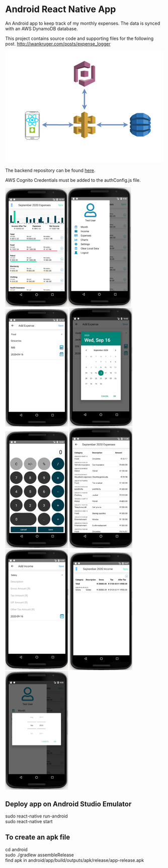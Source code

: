 

# Android React Native App
An Android app to keep track of my monthly expenses.  The data is synced with an AWS DynamoDB database.

This project contains source code and supporting files for the following post.
http://iwankruger.com/posts/expense_logger


![](app_images/expense_logger_system_overview.png)

The backend repository can be found [here](https://github.com/iwankruger/expense_logger_backend).

AWS Cognito Credentials must be added to the authConfig.js file.

<img src="app_images/expense_overview.png" width="200" height1="200"><img src="app_images/menu.png" width="200" height1="200">
<img src="app_images/expense_add.png" width="200" height1="200">
<img src="app_images/calendar.png" width="200" height1="200">
<img src="app_images/calculator.png" width="200" height1="200">
<img src="app_images/expense_detail.png" width="200" height1="200">
<img src="app_images/income_add.png" width="200" height1="200">
<img src="app_images/income_overview.png" width="200" height1="200">
<img src="app_images/select_month.png" width="200" height1="200">


## Deploy app on Android Studio Emulator
sudo react-native run-android  
sudo react-native start

## To create an apk file
cd android  
sudo ./gradlew assembleRelease  
find apk in android/app/build/outputs/apk/release/app-release.apk
